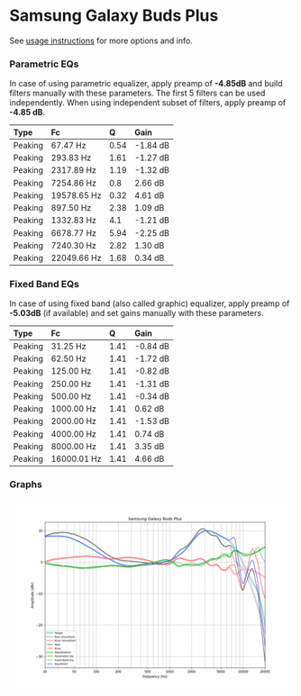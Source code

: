 # Samsung Galaxy Buds Plus
See [usage instructions](https://github.com/jaakkopasanen/AutoEq#usage) for more options and info.

### Parametric EQs
In case of using parametric equalizer, apply preamp of **-4.85dB** and build filters manually
with these parameters. The first 5 filters can be used independently.
When using independent subset of filters, apply preamp of **-4.85 dB**.

| Type    | Fc          |    Q | Gain     |
|:--------|:------------|:-----|:---------|
| Peaking | 67.47 Hz    | 0.54 | -1.84 dB |
| Peaking | 293.83 Hz   | 1.61 | -1.27 dB |
| Peaking | 2317.89 Hz  | 1.19 | -1.32 dB |
| Peaking | 7254.86 Hz  | 0.8  | 2.66 dB  |
| Peaking | 19578.65 Hz | 0.32 | 4.61 dB  |
| Peaking | 897.50 Hz   | 2.38 | 1.09 dB  |
| Peaking | 1332.83 Hz  | 4.1  | -1.21 dB |
| Peaking | 6678.77 Hz  | 5.94 | -2.25 dB |
| Peaking | 7240.30 Hz  | 2.82 | 1.30 dB  |
| Peaking | 22049.66 Hz | 1.68 | 0.34 dB  |

### Fixed Band EQs
In case of using fixed band (also called graphic) equalizer, apply preamp of **-5.03dB**
(if available) and set gains manually with these parameters.

| Type    | Fc          |    Q | Gain     |
|:--------|:------------|:-----|:---------|
| Peaking | 31.25 Hz    | 1.41 | -0.84 dB |
| Peaking | 62.50 Hz    | 1.41 | -1.72 dB |
| Peaking | 125.00 Hz   | 1.41 | -0.82 dB |
| Peaking | 250.00 Hz   | 1.41 | -1.31 dB |
| Peaking | 500.00 Hz   | 1.41 | -0.34 dB |
| Peaking | 1000.00 Hz  | 1.41 | 0.62 dB  |
| Peaking | 2000.00 Hz  | 1.41 | -1.53 dB |
| Peaking | 4000.00 Hz  | 1.41 | 0.74 dB  |
| Peaking | 8000.00 Hz  | 1.41 | 3.35 dB  |
| Peaking | 16000.01 Hz | 1.41 | 4.66 dB  |

### Graphs
![](./Samsung%20Galaxy%20Buds%20Plus.png)